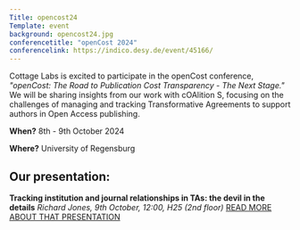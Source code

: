 ```yaml
---
Title: opencost24
Template: event
background: opencost24.jpg
conferencetitle: "openCost 2024"
conferencelink: https://indico.desy.de/event/45166/
---
```


Cottage Labs is excited to participate in the openCost conference, _"openCost: The Road to Publication Cost Transparency - The Next Stage."_ 
We will be sharing insights from our work with cOAlition S, focusing on the challenges of managing and tracking Transformative Agreements to support authors in Open Access publishing.

**When?** 8th - 9th October 2024

**Where?** University of Regensburg

## Our presentation:
 
**Tracking institution and journal relationships in TAs: the devil in the details**
_Richard Jones, 9th October, 12:00, H25 (2nd floor)_
<a href="https://indico.desy.de/event/45166/contributions/175266/" target="_blank" class="tag tag--green" title="see more information about this presentation">READ MORE ABOUT THAT PRESENTATION</a>